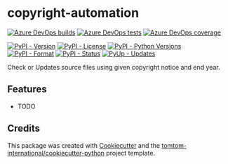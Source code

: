 # copyright-automation

[![Azure DevOps builds](https://img.shields.io/azure-devops/build/tomtomweb/GitHub-TomTom-International/25.svg)](https://dev.azure.com/tomtomweb/GitHub-TomTom-International/_build/latest?definitionId=25&branchName=master)
[![Azure DevOps tests](https://img.shields.io/azure-devops/tests/tomtomweb/GitHub-TomTom-International/25.svg)](https://dev.azure.com/tomtomweb/GitHub-TomTom-International/_build/latest?definitionId=25&branchName=master)
[![Azure DevOps coverage](https://img.shields.io/azure-devops/coverage/tomtomweb/GitHub-TomTom-International/25.svg)](https://dev.azure.com/tomtomweb/GitHub-TomTom-International/_build/latest?definitionId=25&branchName=master)

[![PyPI - Version](https://img.shields.io/pypi/v/copyright-automation.svg)](https://pypi.org/project/copyright-automation/)
[![PyPI - License](https://img.shields.io/pypi/l/copyright-automation.svg)](https://pypi.org/project/copyright-automation/)
[![PyPI - Python Versions](https://img.shields.io/pypi/pyversions/copyright-automation.svg)](https://pypi.org/project/copyright-automation/)
[![PyPI - Format](https://img.shields.io/pypi/format/copyright-automation.svg)](https://pypi.org/project/copyright-automation/)
[![PyPI - Status](https://img.shields.io/pypi/status/copyright-automation.svg)](https://pypi.org/project/copyright-automation/)
[![PyUp - Updates](https://pyup.io/repos/github/tomtom-international/copyright-automation/shield.svg)](https://pyup.io/repos/github/tomtom-international/copyright-automation/)


Check or Updates source files using given copyright notice and end year.

## Features

* TODO

## Credits

This package was created with [Cookiecutter](https://github.com/audreyr/cookiecutter) and the [tomtom-international/cookiecutter-python](https://github.com/tomtom-international/cookiecutter-python) project template.
